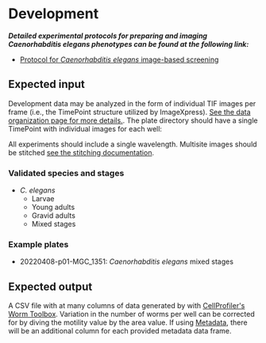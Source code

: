 # Development

***Detailed experimental protocols for preparing and imaging Caenorhabditis elegans phenotypes can be found at the following link:***

- [Protocol for *Caenorhabditis elegans* image-based screening](https://protocolexchange.researchsquare.com/article/pex-2018/v1)

## Expected input

Development data may be analyzed in the form of individual TIF images per frame (i.e., the TimePoint structure utilized by ImageXpress). [See the data organization page for more details.](../data_organization.md). The plate directory should have a single TimePoint with individual images for each well:

All experiments should include a single wavelength. Multisite images should be stitched [see the stitching documentation]().

### Validated species and stages

- *C. elegans*
  - Larvae
  - Young adults
  - Gravid adults
  - Mixed stages

### Example plates

- 20220408-p01-MGC_1351: *Caenorhabditis elegans* mixed stages

## Expected output

A CSV file with at many columns of data generated by with [CellProfiler's](https://cellprofiler.org/) [Worm Toolbox](https://cellprofiler.org/wormtoolbox). Variation in the number of worms per well can be corrected for by diving the motility value by the area value. If using [Metadata](), there will be an additional column for each provided metadata data frame.